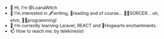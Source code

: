 - 👋 Hi, I’m @LoanaWitch
- 👀 I’m interested in 🖋️writing, 📖reading and of course... 🧙‍♀️SORCER... uh, ehm,  👩‍💻programming! 
- 🌱 I’m currently learning Laravel, REACT and 🔮Hogwarts enchantments. 
- 📫 How to reach me: by telekinesis!

<!---
Loanawitch is a ✨ special ✨ repository because its `README.md` (this file) appears on your GitHub profile.
You can click the Preview link to take a look at your changes.
--->
